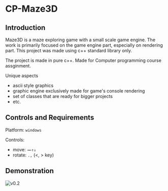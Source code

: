 # CP-Maze3D

## Introduction

Maze3D is a maze exploring game with a small scale game engine. 
The work is primarily focused on the game engine part, especially on rendering part. 
This project was made using c++ standard library only.

The project is made in pure c++. 
Made for Computer programming course assginment.


Unique aspects

- ascii style graphics
- graphic engine exclusively made for game's console rendering
- set of classes that are ready for bigger projects
- etc.

## Controls and Requirements

Platform: `windows`

Controls: 
- move: `→←↑↓`
- rotate: `.,` (<, > key)



## Demonstration

![v0.2](https://github.com/user-attachments/assets/c118eaea-eb27-4b68-a376-3dfe558094c4)

